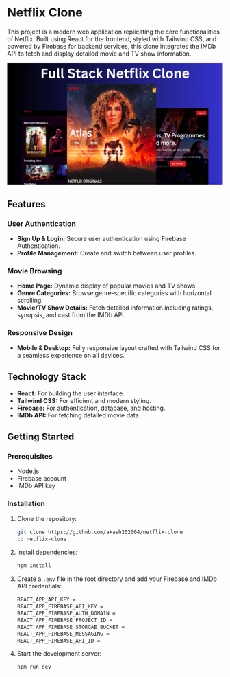 # Netflix Clone

This project is a modern web application replicating the core functionalities of Netflix. Built using React for the frontend, styled with Tailwind CSS, and powered by Firebase for backend services, this clone integrates the IMDb API to fetch and display detailed movie and TV show information.

![Netflix Clone Screenshot](netflix.png)

## Features

### User Authentication

- **Sign Up & Login:** Secure user authentication using Firebase Authentication.
- **Profile Management:** Create and switch between user profiles.

### Movie Browsing

- **Home Page:** Dynamic display of popular movies and TV shows.
- **Genre Categories:** Browse genre-specific categories with horizontal scrolling.
- **Movie/TV Show Details:** Fetch detailed information including ratings, synopsis, and cast from the IMDb API.

### Responsive Design

- **Mobile & Desktop:** Fully responsive layout crafted with Tailwind CSS for a seamless experience on all devices.

## Technology Stack

- **React:** For building the user interface.
- **Tailwind CSS:** For efficient and modern styling.
- **Firebase:** For authentication, database, and hosting.
- **IMDb API:** For fetching detailed movie data.

## Getting Started

### Prerequisites

- Node.js
- Firebase account
- IMDb API key

### Installation

1. Clone the repository:

   ```sh
   git clone https://github.com/akash202004/netflix-clone
   cd netflix-clone
   ```

2. Install dependencies:

   ```sh
   npm install
   ```

3. Create a `.env` file in the root directory and add your Firebase and IMDb API credentials:

   ```env
   REACT_APP_API_KEY =
   REACT_APP_FIREBASE_API_KEY =
   REACT_APP_FIREBASE_AUTH_DOMAIN =
   REACT_APP_FIREBASE_PROJECT_ID =
   REACT_APP_FIREBASE_STORGAE_BUCKET =
   REACT_APP_FIREBASE_MESSAGING =
   REACT_APP_FIREBASE_API_ID =
   ```

4. Start the development server:
   ```sh
   npm run dev
   ```

